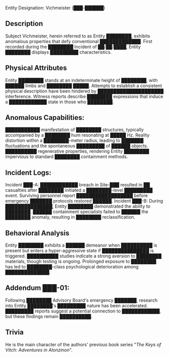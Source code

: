 Entity Designation: Vichmeister  (███-██████)

## Description
Subject Vichmeister, herein referred to as Entity ████████, exhibits anomalous properties that defy conventional █████████████. First recorded during the ████████ Incident of ██/██/████, Entity ████████ displays █████████ characteristics.

## Physical Attributes
Entity ████████ stands at an indeterminate height of ████████, with ██████ limbs and ████████ █████. Attempts to establish a consistent physical description have been hindered by █████████████████████ interference. Witness reports describe ████████ expressions that induce a ████████████ state in those who ████████.

## Anomalous Capabilities:
███████████ manifestation of ████████ structures, typically accompanied by a ████████ hum resonating at █████ Hz.
Reality distortion within a ████████-meter radius, leading to ███████ fluctuations and the spontaneous █████████ of ██████ objects.
██████████ regenerative properties, rendering Entity ████████ impervious to standard ████████ containment methods.

## Incident Logs:
Incident ███-A: ████████████ breach in Site-███ resulted in ██ casualties after ████████ initiated a ████████-level █████████ event. Surviving personnel report ██████████████████ before emergency ███████ protocols restored ██████.
Incident ███-B: During ███████████████, Entity ████████ demonstrated the ability to ████████. ██████ containment specialists failed to ██████ the ████████ anomaly, resulting in ████████ reclassification.

## Behavioral Analysis
Entity ████████ exhibits a ██████ demeanor when ██████████ is present but enters a hyper-aggressive state if ███████████████ is triggered. ██████████ studies indicate a strong aversion to ████████ materials, though testing is ongoing. Prolonged exposure to ████████ has led to ████████-class psychological deterioration among ██████████████.

## Addendum ███-01: 
Following ████████ Advisory Board's emergency ███████, research into Entity ████████'s █████████ nature has been accelerated. █████████ reports suggest a potential connection to ████████████, but these findings remain ██████████.

## Trivia
He is the main character of the authors' previous book series "*The Keys of Vitch: Adventures in Alonzinon*".

<People><Goolands>